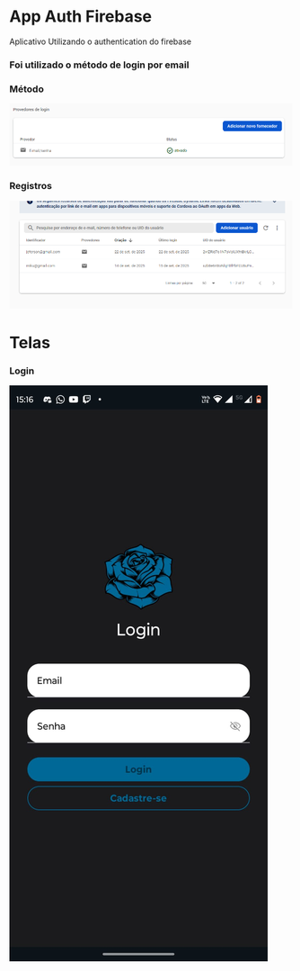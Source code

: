 # App Auth Firebase
Aplicativo Utilizando o authentication do firebase

### Foi utilizado o método de login por email 

### Método
![Método de login](https://github.com/Miguel-Yudi/appAuthFirebase/blob/main/prints/image.png "Método")
### Registros
![Registros](https://github.com/Miguel-Yudi/appAuthFirebase/blob/main/prints/registros.png "Registros")

# Telas

### Login
![Login](https://github.com/Miguel-Yudi/appAuthFirebase/blob/main/prints/login.jpeg "Registros")
